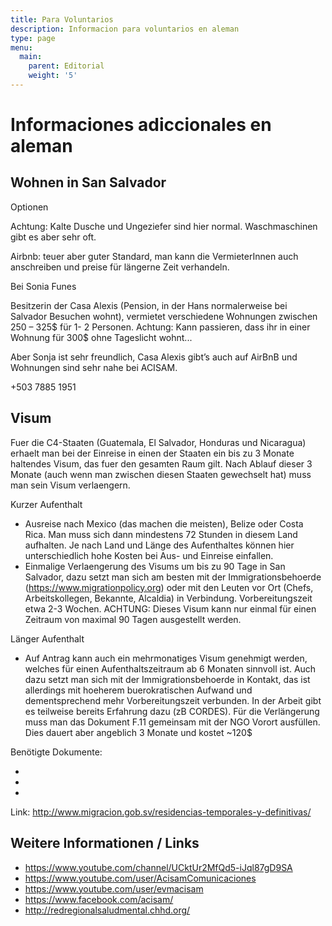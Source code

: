 ```yaml
---
title: Para Voluntarios
description: Informacion para voluntarios en aleman
type: page
menu:
  main:
    parent: Editorial
    weight: '5'
---
```

# Informaciones adiccionales en aleman

## Wohnen in San Salvador

Optionen

Achtung: Kalte Dusche und Ungeziefer sind hier normal. Waschmaschinen gibt es aber sehr oft. 

Airbnb: teuer aber guter Standard, man kann die VermieterInnen auch anschreiben und preise für längerne Zeit verhandeln. 

Bei Sonia Funes 

Besitzerin der Casa Alexis (Pension, in der Hans normalerweise bei Salvador Besuchen wohnt), vermietet verschiedene Wohnungen zwischen 250 – 325$ für 1- 2 Personen. Achtung: Kann passieren, dass ihr in einer Wohnung für 300$ ohne Tageslicht wohnt... 



Aber Sonja ist sehr freundlich, Casa Alexis gibt’s auch auf AirBnB und Wohnungen sind sehr nahe bei ACISAM. 



+503 7885 1951 



 

## Visum

Fuer die C4-Staaten (Guatemala, El Salvador, Honduras und Nicaragua) erhaelt man bei der Einreise in einen der Staaten ein bis zu 3 Monate haltendes Visum, das fuer den gesamten Raum gilt. Nach Ablauf dieser 3 Monate (auch wenn man zwischen diesen Staaten gewechselt hat) muss man sein Visum verlaengern.  



Kurzer Aufenthalt

* Ausreise nach Mexico (das machen die meisten), Belize oder Costa Rica. Man muss sich dann mindestens 72 Stunden in diesem Land aufhalten. Je nach Land und Länge des Aufenthaltes können hier unterschiedlich hohe Kosten bei Aus- und Einreise einfallen. 
* Einmalige Verlaengerung des Visums um bis zu 90 Tage in San Salvador, dazu setzt man sich am besten mit der Immigrationsbehoerde (https://www.migrationpolicy.org) oder mit den Leuten vor Ort (Chefs, Arbeitskollegen, Bekannte, Alcaldia) in Verbindung. Vorbereitungszeit etwa 2-3 Wochen. ACHTUNG: Dieses Visum kann nur einmal für einen Zeitraum von maximal 90 Tagen ausgestellt werden. 

Länger Aufenthalt

* Auf Antrag kann auch ein mehrmonatiges Visum genehmigt werden, welches für einen Aufenthaltszeitraum ab 6 Monaten sinnvoll ist. Auch dazu setzt man sich mit der Immigrationsbehoerde in Kontakt, das ist allerdings mit hoeherem buerokratischen Aufwand und dementsprechend mehr Vorbereitungszeit verbunden. In der Arbeit gibt es teilweise bereits Erfahrung dazu (zB CORDES). Für die Verlängerung muss man das Dokument F.11 gemeinsam mit der NGO Vorort ausfüllen. Dies dauert aber angeblich 3 Monate und kostet ~120$ 

Benötigte Dokumente:

*  
*  
* 

Link:  http://www.migracion.gob.sv/residencias-temporales-y-definitivas/ 



## Weitere Informationen / Links

* [https://www.youtube.com/channel/UCktUr2MfQd5-iJql87gD9SA ](<    https://www.youtube.com/channel/UCktUr2MfQd5-iJql87gD9SA >)
* [https://www.youtube.com/user/AcisamComunicaciones ](<    https://www.youtube.com/user/AcisamComunicaciones >)
* <https://www.youtube.com/user/evmacisam>
* <https://www.facebook.com/acisam/>
* <http://redregionalsaludmental.chhd.org/>
